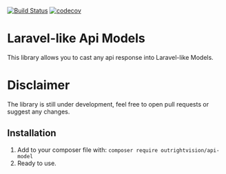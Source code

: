 [![Build Status](https://travis-ci.org/jmarcher/api-model.svg?branch=master)](https://travis-ci.org/jmarcher/api-model) [![codecov](https://codecov.io/gh/jmarcher/api-model/branch/master/graph/badge.svg)](https://codecov.io/gh/jmarcher/api-model)

# Laravel-like Api Models
This library allows you to cast any api response into Laravel-like Models.

# Disclaimer
The library is still under development, feel free to open pull requests or suggest any changes.

## Installation
1. Add to your composer file with: `composer require outrightvision/api-model`
2. Ready to use.

